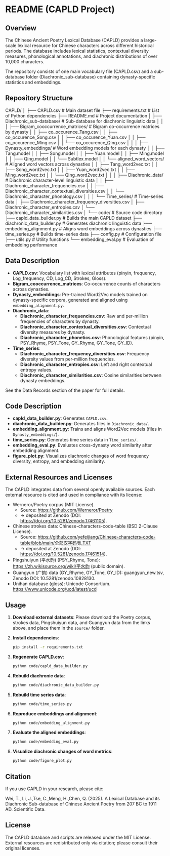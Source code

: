 # README (CAPLD Project)

## Overview

The Chinese Ancient Poetry Lexical Database (CAPLD) provides a large-scale lexical resource for Chinese characters across different historical periods. The database includes lexical statistics, contextual diversity measures, phonological annotations, and diachronic distributions of over 10,000 characters.

The repository consists of one main vocabulary file (CAPLD.csv) and a sub-database folder (Diachronic_sub-database) containing dynasty-specific statistics and embeddings.

## Repository Structure

CAPLD/
│
├── CAPLD.csv                         # Main dataset file
├── requirements.txt                  # List of Python dependencies
├── README.md                         # Project documentation
│
├── Diachronic_sub-database/          # Sub-database for diachronic linguistic data
│   │
│   ├── Bigram_cooccurrence_matrices/ # Bigram co-occurrence matrices by dynasty
│   │   ├── co_occurence_Tang.csv
│   │   ├── co_occurence_Song.csv
│   │   ├── co_occurence_Yuan.csv
│   │   ├── co_occurence_Ming.csv
│   │   └── co_occurence_Qing.csv
│   │
│   ├── Dynasty_embeddings/           # Word embedding models for each dynasty
│   │   ├── Tang.model
│   │   ├── Song.model
│   │   ├── Yuan.model
│   │   ├── Ming.model
│   │   ├── Qing.model
│   │   └── Subtlex.model
│   │   └── aligned_word_vectors/     # Aligned word vectors across dynasties
│   │       ├── Tang_word2vec.txt
│   │       ├── Song_word2vec.txt
│   │       ├── Yuan_word2vec.txt
│   │       ├── Ming_word2vec.txt
│   │       └── Qing_word2vec.txt
│   │
│   ├── Diachronic_data/              # Diachronic character-level linguistic data
│   │   ├── Diachronic_character_frequencies.csv
│   │   ├── Diachronic_character_contextual_diversities.csv
│   │   └── Diachronic_character_phonology.csv
│   │
│   └── Time_series/                  # Time-series data 
│       ├── Diachronic_character_frequency_diversities.csv
│       ├── Diachronic_character_entropies.csv
│       └── Diachronic_character_similarities.csv
│
└── code/                         # Source code directory
├── capld_data_builder.py         # Builds the main CAPLD dataset
├── diachronic_data_builder.py    # Generates diachronic linguistic data
├── embedding_alignment.py        # Aligns word embeddings across dynasties
├── time_series.py                # Builds time-series data
├── config.py                     # Configuration file
├── utils.py                      # Utility functions
└── embedding_eval.py             # Evaluation of embedding performance


## Data Description

- **CAPLD.csv**: Vocabulary list with lexical attributes (pinyin, frequency, Log_frequency, CD, Log_CD, Strokes, Gloss).
- **Bigram_cooccurrence_matrices**: Co-occurrence counts of characters across dynasties.
- **Dynasty_embeddings**: Pre-trained Word2Vec models trained on dynasty-specific corpora, generated and aligned using `embedding_alignment.py`.
- **Diachronic_data**:
  - **Diachronic_character_frequencies.csv**: Raw and per-million frequencies of characters by dynasty.
  - **Diachronic_character_contextual_diversities.csv**: Contextual diversity measures by dynasty.
  - **Diachronic_character_phonetics.csv**: Phonological features (pinyin, PSY_Rhyme, PSY_Tone, GY_Rhyme, GY_Tone, GY_ID).
- **Time_series**:
  - **Diachronic_character_frequency_diversities.csv**: Frequency diversity values from per-million frequencies.
  - **Diachronic_character_entropies.csv**: Left and right contextual entropy values.
  - **Diachronic_character_similarities.csv**: Cosine similarities between dynasty embeddings.

See the Data Records section of the paper for full details.

## Code Description

- **capld_data_builder.py**: Generates `CAPLD.csv`.
- **diachronic_data_builder.py**: Generates files in `Diachronic_data/`.
- **embedding_alignment.py**: Trains and aligns Word2Vec models (files in `Dynasty_embeddings/`).
- **time_series.py**: Generates time series data in `Time_series/`.
- **embedding_eval.py**: Evaluates cross-dynasty word similarity after embedding alignment.
- **figure_plot.py**: Visualizes diachronic changes of word frequency diversity, entropy, and embedding similarity.

## External Resources and Licenses

The CAPLD integrates data from several openly available sources. Each external resource is cited and used in compliance with its license:

- Werneror/Poetry corpus (MIT License).
  - Source: https://github.com/Werneror/Poetry
  - → deposited at Zenodo (DOI:  https://doi.org/10.5281/zenodo.17461105).
- Chinese strokes data: Chinese-characters-code-table (BSD 2-Clause License).
    - Source: https://github.com/yefeijiang/Chinese-characters-code-table/blob/main/全部汉字码表.TXT
  - → deposited at Zenodo (DOI: https://doi.org/10.5281/zenodo.17461514).
- Pingshuiyun (平水韵) (PSY_Rhyme, Tone): https://zh.wikisource.org/wiki/平水韵 (public domain).
- Guangyun (广韵) data (GY_Rhyme, GY_Tone, GY_ID): guangyun_new.tsv, Zenodo DOI: 10.5281/zenodo.10828130.
- Unihan database (gloss): Unicode Consortium. https://www.unicode.org/ucd/latest/ucd

## Usage

1. **Download external datasets**:
   Please download the Poetry corpus, strokes data, Pingshuiyun data, and Guangyun data from the links above, and place them in the `source/` folder.

2. **Install dependencies**:
    ```bash
    pip install -r requirements.txt
    ```

3. **Regenerate CAPLD.csv**:
    ```bash
    python code/capld_data_builder.py
    ```

4. **Rebuild diachronic data**:
    ```bash
    python code/diachronic_data_builder.py
    ```

5. **Rebuild time series data**:
    ```bash
    python code/time_series.py
    ```

6. **Reproduce embeddings and alignment**:
    ```bash
    python code/embedding_alignment.py
    ```

7. **Evaluate the aligned embeddings**:
    ```bash
    python code/embedding_eval.py
    ```

8. **Visualize diachronic changes of word metrics**:
    ```bash
    python code/figure_plot.py
    ```

## Citation

If you use CAPLD in your research, please cite:

Wei, T., Li, J.,Tse, C.,Meng, H.,Chen, Q. (2025). A Lexical Database and its Diachronic Sub-database of Chinese Ancient Poetry from 207 BC to 1911 AD. Scientific Data.

## License

The CAPLD database and scripts are released under the MIT License. External resources are redistributed only via citation; please consult their original licenses.
